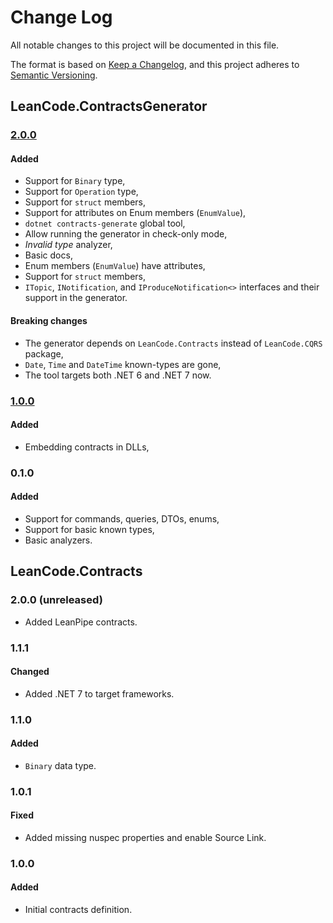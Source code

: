 # Change Log

All notable changes to this project will be documented in this file.

The format is based on [Keep a Changelog](https://keepachangelog.com/en/1.0.0/),
and this project adheres to [Semantic Versioning](https://semver.org/spec/v2.0.0.html).

## LeanCode.ContractsGenerator

### [2.0.0]

#### Added

- Support for `Binary` type,
- Support for `Operation` type,
- Support for `struct` members,
- Support for attributes on Enum members (`EnumValue`),
- `dotnet contracts-generate` global tool,
- Allow running the generator in check-only mode,
- _Invalid type_ analyzer,
- Basic docs,
- Enum members (`EnumValue`) have attributes,
- Support for `struct` members,
- `ITopic`, `INotification`, and `IProduceNotification<>` interfaces and their support in the generator.

#### Breaking changes

- The generator depends on `LeanCode.Contracts` instead of `LeanCode.CQRS` package,
- `Date`, `Time` and `DateTime` known-types are gone,
- The tool targets both .NET 6 and .NET 7 now.

### [1.0.0]

#### Added

- Embedding contracts in DLLs,

### 0.1.0

#### Added

- Support for commands, queries, DTOs, enums,
- Support for basic known types,
- Basic analyzers.

## LeanCode.Contracts

### 2.0.0 (unreleased)

- Added LeanPipe contracts.

### 1.1.1

#### Changed

- Added .NET 7 to target frameworks.

### 1.1.0

#### Added

- `Binary` data type.

### 1.0.1

#### Fixed

- Added missing nuspec properties and enable Source Link.

### 1.0.0

#### Added

- Initial contracts definition.

[1.0.0]: https://github.com/leancodepl/contractsgenerator/compare/v0.1.0-alpha11...v1.0.0
[2.0.0]: https://github.com/leancodepl/contractsgenerator/compare/v1.0.0...v2.0.0-alpha.1
